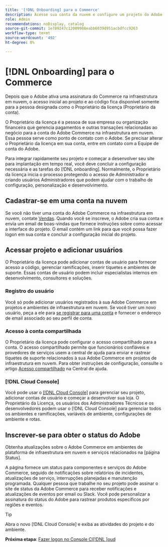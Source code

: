 ```yaml
---
title: '[!DNL Onboarding] para o Commerce'
description: Acesse sua conta da nuvem e configure um projeto do Adobe Commerce na infraestrutura em nuvem.
role: Admin
recommendations: noDisplay, catalog
source-git-commit: 1e789247c12009908eabb6039d951acbdfcc9263
workflow-type: tm+mt
source-wordcount: '492'
ht-degree: 0%

---
```


# [!DNL Onboarding] para o Commerce

Depois que o Adobe ativa uma assinatura do Commerce na infraestrutura em nuvem, o acesso inicial ao projeto e ao código fica disponível somente para a pessoa designada como o Proprietário da licença (Proprietário da conta).

O Proprietário da licença é a pessoa de sua empresa ou organização financeira que gerencia pagamentos e outras transações relacionadas ao negócio para a conta do Adobe Commerce na infraestrutura em nuvem. Essa pessoa serve como ponto de contato com o Adobe. Se precisar alterar o Proprietário da licença em sua conta, entre em contato com a Equipe de conta do Adobe.

Para integrar rapidamente seu projeto e começar a desenvolver seu site para implantação em tempo real, você deve concluir a configuração necessária e as tarefas do [!DNL onboarding]. Normalmente, o Proprietário da licença inicia o processo protegendo o acesso de Administrador e criando usuários Administradores que podem ajudar com o trabalho de configuração, personalização e desenvolvimento.

## Cadastrar-se em uma conta na nuvem

Se você não tiver uma conta do Adobe Commerce na infraestrutura em nuvem, contate [Vendas]. Quando você se inscreve, o Adobe cria sua conta e envia um email de boas-vindas que fornece instruções sobre como acessar a interface do projeto. O email contém um link para que você possa fazer logon em sua conta e concluir a configuração inicial do projeto.

## Acessar projeto e adicionar usuários

O Proprietário da licença pode adicionar contas de usuário para fornecer acesso a código, gerenciar ramificações, inserir tíquetes e ambientes de suporte. Essas contas de usuário podem incluir especialistas internos em desenvolvimento, consultores e soluções.

### Registro do usuário

Você só pode adicionar usuários registrados à sua Adobe Commerce em projetos e ambientes de infraestrutura em nuvem. Se você tiver um novo usuário, peça a ele para [se registrar para uma conta](https://account.magento.com/customer/account/login/) e fornecer o endereço de email associado ao seu perfil de conta.

### Acesso à conta compartilhada

O Proprietário da licença pode configurar o acesso compartilhado para a conta. O acesso compartilhado permite que funcionários confiáveis e provedores de serviços usem a central de ajuda para enviar e rastrear tíquetes de suporte relacionados à sua Adobe Commerce em projetos de infraestrutura em nuvem. Para obter instruções de configuração, consulte o artigo [Acesso compartilhado] na Central de ajuda.

### [!DNL Cloud Console]

Você pode usar o [[!DNL Cloud Console]](cloud-console.md) para gerenciar seu projeto, adicionar contas de usuário e começar a desenvolver sua loja. O Proprietário da Licença, os usuários dos Administradores Técnicos e os desenvolvedores podem usar o [!DNL Cloud Console] para gerenciar todos os ambientes e ramificações, variáveis de ambiente, configurações de ambiente e rotas.

## Inscrever-se para obter o status do Adobe

Obtenha atualizações sobre o Adobe Commerce em ambientes de plataforma de infraestrutura em nuvem e serviços relacionados na [página Status].

A página fornece um status para componentes e serviços do Adobe Commerce, seguido de notificações sobre relatórios de incidentes, atualizações de serviço, interrupções planejadas e manutenção programada. Qualquer pessoa que trabalhe no seu projeto pode assinar o site de status da Adobe Commerce para receber notificações e atualizações de eventos por email ou Slack. Você pode personalizar a assinatura do status do Adobe para rastrear produtos específicos por regiões e eventos.

>[!TIP]
>
> Abra o novo [!DNL Cloud Console] e exiba as atividades do projeto e do ambiente.
>
>**Próxima etapa**: [Fazer logon no Console Cl[!DNL ]oud](cloud-console.md)

<!-- link definitions -->

[Vendas]: https://business.adobe.com/products/magento/get-demo.html
[Acesso compartilhado]: https://experienceleague.adobe.com/docs/commerce-knowledge-base/kb/help-center-guide/magento-help-center-user-guide.html#shared-access
[Página de status]: https://status.adobe.com/products/503473
